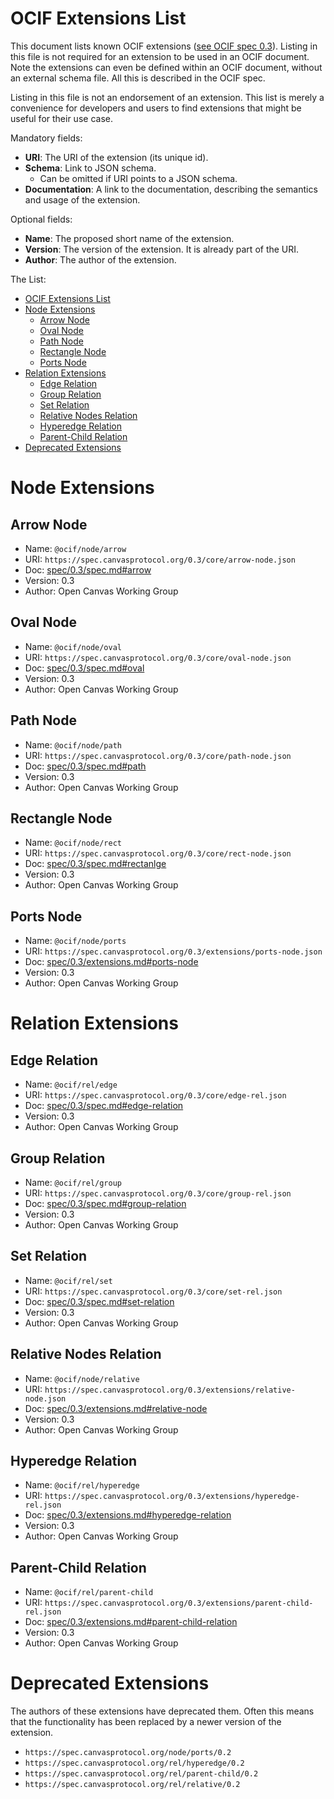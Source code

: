 # OCIF Extensions List
This document lists known OCIF extensions ([see OCIF spec 0.3](spec/0.3/spec.md)). 
Listing in this file is not required for an extension to be used in an OCIF document.
Note the extensions can even be defined within an OCIF document, without an external schema file.
All this is described in the OCIF spec.

Listing in this file is not an endorsement of an extension.
This list is merely a convenience for developers and users to find extensions that might be useful for their use case.

Mandatory fields:
- **URI**: The URI of the extension (its unique id). 
- **Schema**: Link to JSON schema. 
    - Can be omitted if URI points to a JSON schema.
- **Documentation**: A link to the documentation, describing the semantics and usage of the extension. 
 
Optional fields: 
- **Name**: The proposed short name of the extension.
- **Version**: The version of the extension. It is already part of the URI.
- **Author**: The author of the extension.

The List:
<!-- TOC -->
- [OCIF Extensions List](#ocif-extensions-list)
- [Node Extensions](#node-extensions)
  - [Arrow Node](#arrow-node)
  - [Oval Node](#oval-node)
  - [Path Node](#path-node)
  - [Rectangle Node](#rectangle-node)
  - [Ports Node](#ports-node)
- [Relation Extensions](#relation-extensions)
  - [Edge Relation](#edge-relation)
  - [Group Relation](#group-relation)
  - [Set Relation](#set-relation)
  - [Relative Nodes Relation](#relative-nodes-relation)
  - [Hyperedge Relation](#hyperedge-relation)
  - [Parent-Child Relation](#parent-child-relation)
- [Deprecated Extensions](#deprecated-extensions)
<!-- TOC -->

# Node Extensions

## Arrow Node
- Name: `@ocif/node/arrow`
- URI: `https://spec.canvasprotocol.org/0.3/core/arrow-node.json`
- Doc: [spec/0.3/spec.md#arrow](spec/0.3/spec.md#arrow)
- Version: 0.3
- Author: Open Canvas Working Group

## Oval Node
- Name: `@ocif/node/oval`
- URI: `https://spec.canvasprotocol.org/0.3/core/oval-node.json`
- Doc: [spec/0.3/spec.md#oval](spec/0.3/spec.md#oval)
- Version: 0.3
- Author: Open Canvas Working Group

## Path Node
- Name: `@ocif/node/path`
- URI: `https://spec.canvasprotocol.org/0.3/core/path-node.json`
- Doc: [spec/0.3/spec.md#path](spec/0.3/spec.md#path)
- Version: 0.3
- Author: Open Canvas Working Group

## Rectangle Node
- Name: `@ocif/node/rect`
- URI: `https://spec.canvasprotocol.org/0.3/core/rect-node.json`
- Doc: [spec/0.3/spec.md#rectanlge](spec/0.3/spec.md#rectangle)
- Version: 0.3
- Author: Open Canvas Working Group

## Ports Node
- Name: `@ocif/node/ports`
- URI: `https://spec.canvasprotocol.org/0.3/extensions/ports-node.json`
- Doc: [spec/0.3/extensions.md#ports-node](spec/0.3/extensions.md#ports-node)
- Version: 0.3
- Author: Open Canvas Working Group


# Relation Extensions

## Edge Relation
- Name: `@ocif/rel/edge`
- URI: `https://spec.canvasprotocol.org/0.3/core/edge-rel.json`
- Doc: [spec/0.3/spec.md#edge-relation](spec/0.3/spec.md#edge-relation)
- Version: 0.3
- Author: Open Canvas Working Group

## Group Relation
- Name: `@ocif/rel/group`
- URI: `https://spec.canvasprotocol.org/0.3/core/group-rel.json`
- Doc: [spec/0.3/spec.md#group-relation](spec/0.3/spec.md#group-relation)
- Version: 0.3
- Author: Open Canvas Working Group

## Set Relation
- Name: `@ocif/rel/set`
- URI: `https://spec.canvasprotocol.org/0.3/core/set-rel.json`
- Doc: [spec/0.3/spec.md#set-relation](spec/0.3/spec.md#set-relation)
- Version: 0.3
- Author: Open Canvas Working Group 

## Relative Nodes Relation
- Name: `@ocif/node/relative`
- URI: `https://spec.canvasprotocol.org/0.3/extensions/relative-node.json`
- Doc: [spec/0.3/extensions.md#relative-node](spec/0.3/extensions.md#relative-node)
- Version: 0.3
- Author: Open Canvas Working Group

## Hyperedge Relation
- Name: `@ocif/rel/hyperedge`
- URI: `https://spec.canvasprotocol.org/0.3/extensions/hyperedge-rel.json`
- Doc: [spec/0.3/extensions.md#hyperedge-relation](spec/0.3/extensions.md#hyperedge-relation)
- Version: 0.3
- Author: Open Canvas Working Group

## Parent-Child Relation
- Name: `@ocif/rel/parent-child`
- URI: `https://spec.canvasprotocol.org/0.3/extensions/parent-child-rel.json`
- Doc: [spec/0.3/extensions.md#parent-child-relation](spec/0.3/extensions.md#parent-child-relation)
- Version: 0.3
- Author: Open Canvas Working Group



# Deprecated Extensions
The authors of these extensions have deprecated them. Often this means that the functionality has been replaced by a newer version of the extension. 

- `https://spec.canvasprotocol.org/node/ports/0.2`
- `https://spec.canvasprotocol.org/rel/hyperedge/0.2`
- `https://spec.canvasprotocol.org/rel/parent-child/0.2`
- `https://spec.canvasprotocol.org/rel/relative/0.2`

